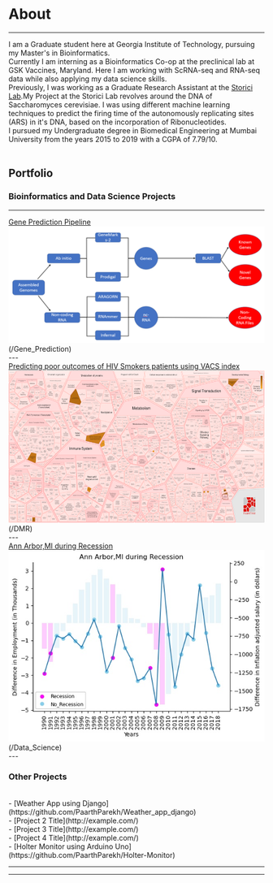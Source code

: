 # About 

---

I am a Graduate student here at Georgia Institute of Technology, pursuing my Master's in Bioinformatics. 
<br>
Currently I am interning as a Bioinformatics Co-op at the preclinical lab at GSK Vaccines, Maryland. Here I am working with ScRNA-seq and RNA-seq data while also applying my data science skills.
<br>
Previously, I was working as a Graduate Research Assistant at the <a href="http://www.storicilab.gatech.edu/">Storici Lab</a>.My Project at the Storici Lab revolves around the DNA of Saccharomyces cerevisiae. I was using different machine learning techniques to predict the firing time of the autonomously replicating sites (ARS) in it's DNA, based on the incorporation of Ribonucleotides. 
<br>
I pursued my Undergraduate degree in Biomedical Engineering at Mumbai University from the years 2015 to 2019 with a CGPA of 7.79/10.
<br><br>

## Portfolio

### Bioinformatics and Data Science Projects 
---

[Gene Prediction Pipeline](/Gene_Prediction)<br>
<img src="images/Gene_Prediction_Pipeline.png?raw=true"/>(/Gene_Prediction)
<br>
--- <br>
[Predicting poor outcomes of HIV Smokers patients using VACS index](/DMR) <br>
<img src="images/DMR/Affected_Pathways.png?" width="800" height="300"> (/DMR)
<br>
--- <br>
[Ann Arbor,MI during Recession](/Data_Science) <br>
<img src="images/MI/Final_assignment.jpg?raw=true"/>(/Data_Science) 
<br>
--- <br>

### Other Projects

<br>
- [Weather App using Django](https://github.com/PaarthParekh/Weather_app_django) <br>
- [Project 2 Title](http://example.com/) <br>
- [Project 3 Title](http://example.com/) <br>
- [Project 4 Title](http://example.com/) <br>
- [Holter Monitor using Arduino Uno](https://github.com/PaarthParekh/Holter-Monitor) <br>

---




---

